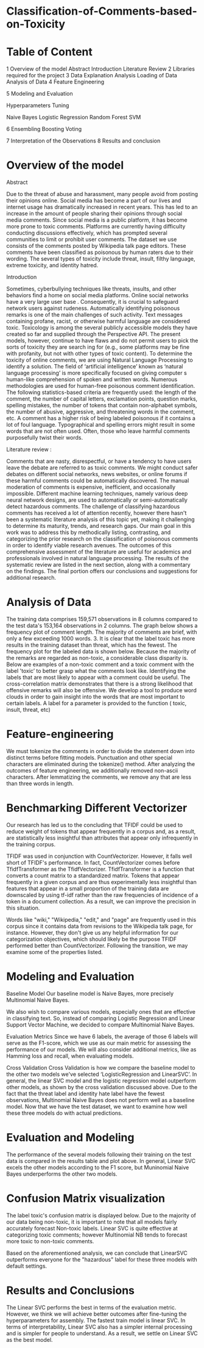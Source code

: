 # Classification-of-Comments-based-on-Toxicity

# Table of Content
1 Overview of the model
  Abstract
  Introduction
  Literature Review
2 Libraries required for the project
3 Data Explanation Analysis
  Loading of Data
  Analysis of Data
4 Feature Engineering

5 Modeling and Evaluation

  Hyperparameters Tuning

  Naive Bayes
  Logistic Regression
  Random Forest
  SVM
  
6 Ensembling
  Boosting
  Voting
  
7 Interpretation of the Observations
8 Results and conclusion

# Overview of the model
Abstract

Due to the threat of abuse and harassment, many people avoid from posting their opinions online. Social media has become a part of our lives and internet usage has 
dramatically increased in recent years. This has led to an increase in the amount of people sharing their opinions through social media comments. Since social media is
a public platform, it has become more prone to toxic comments. Platforms are currently having difficulty conducting discussions effectively, which has prompted several
communities to limit or prohibit user comments. The dataset we use consists of the comments posted by Wikipedia talk page editors. These comments have been classified 
as poisonous by human raters due to their wording. The several types of toxicity include threat, insult, filthy language, extreme toxicity, and identity hatred.

Introduction

Sometimes, cyberbullying techniques like threats, insults, and other behaviors find a home on social media platforms. Online social networks have a very large user base
. Consequently, it is crucial to safeguard network users against rudeness. Automatically identifying poisonous remarks is one of the main challenges of such activity. 
Text messages containing profane, racist, or otherwise harmful language are considered toxic. Toxicology is among the several publicly accessible models they have created 
so far and supplied through the Perspective API. The present models, however, continue to have flaws and do not permit users to pick the sorts of toxicity they are search
ing for (e.g., some platforms may be fine with profanity, but not with other types of toxic content). To determine the toxicity of online comments, we are using Natural
Language Processing to identify a solution. The field of ‘artificial intelligence’ known as ‘natural language processing’ is more specifically focused on giving computer
s human-like comprehension of spoken and written words. Numerous methodologies are used for human-free poisonous comment identification. The following statistics-based
criteria are frequently used: the length of the comment, the number of capital letters, exclamation points, question marks, spelling mistakes, the number of tokens that
contain non-alphabet symbols, the number of abusive, aggressive, and threatening words in the comment, etc. A comment has a higher risk of being labeled poisonous if it
contains a lot of foul language. Typographical and spelling errors might result in some words that are not often used. Often, those who leave harmful comments purposefully
twist their words.

Literature review :

Comments that are nasty, disrespectful, or have a tendency to have users leave the debate are referred to as toxic comments. We might conduct safer debates on 
different social networks, news websites, or online forums if these harmful comments could be automatically discovered. The manual moderation of comments is expensive,
inefficient, and occasionally impossible. Different machine learning techniques, namely various deep neural network designs, are used to automatically or semi-automatically
detect hazardous comments. The challenge of classifying hazardous comments has received a lot of attention recently, however there hasn't been a systematic literature 
analysis of this topic yet, making it challenging to determine its maturity, trends, and research gaps. Our main goal in this work was to address this by methodically 
listing, contrasting, and categorizing the prior research on the classification of poisonous comments in order to identify viable research avenues. The outcomes of this
comprehensive assessment of the literature are useful for academics and professionals involved in natural language processing. The results of the systematic review are
listed in the next section, along with a commentary on the findings. The final portion offers our conclusions and suggestions for additional research.


# Analysis of Data
 The training data comprises 159,571 observations in 8 columns compared to the test data's 153,164 observations in 2 columns.
 The graph below shows a frequency plot of comment length. The majority of comments are brief, with only a few exceeding 1000 words.
 3. It is clear that the label toxic has more results in the training dataset than threat, which has the fewest.
 The frequency plot for the labeled data is shown below. Because the majority of the remarks are regarded as non-toxic, a considerable class disparity is.
 Below are examples of a non-toxic comment and a toxic comment with the label 'toxic’ to better grasp what the comments look like.
 Identifying the labels that are most likely to appear with a comment could be useful.
 The cross-correlation matrix demonstrates that there is a strong likelihood that offensive remarks will also be offensive.
 We develop a tool to produce word clouds in order to gain insight into the words that are most important to certain labels. A label for a parameter is provided 
 to the function ( toxic, insult, threat, etc)
 
# Feature-engineering
  We must tokenize the comments in order to divide the statement down into distinct terms before fitting models. Punctuation and other special characters are eliminated
  during the tokenize() method. After analyzing the outcomes of feature engineering, we additionally removed non-ascii characters. After lemmatizing the comments, we 
  remove any that are less than three words in length.
  
# Benchmarking Different Vectorizer
Our research has led us to the concluding that TFIDF could be used to reduce weight of tokens that appear frequently in a corpus and, as a result, are statistically 
less insightful than attributes that appear only infrequently in the training corpus.

TFIDF was used in conjunction with CountVectorizer. However, it falls well short of TFIDF's performance. In fact, CountVectorizer comes before TfidfTransformer as the 
TfidfVectorizer. TfidfTransformer is a function that converts a count matrix to a standardized matrix. Tokens that appear frequently in a given corpus and are thus 
experimentally less insightful than features that appear in a small proportion of the training data are downscaled by using tf-idf rather than the raw frequencies of 
incidence of a token in a document collection. As a result, we can improve the precision in this situation.

Words like "wiki," "Wikipedia," "edit," and "page" are frequently used in this corpus since it contains data from revisions to the Wikipedia talk page, for instance. 
However, they don't give us any helpful information for our categorization objectives, which should likely be the purpose TFIDF performed better than CountVectorizer. 
Following the transition, we may examine some of the properties listed.

# Modeling and Evaluation
Baseline Model
Our baseline model is Naive Bayes, more precisely Multinomial Naive Bayes.

We also wish to compare various models, especially ones that are effective in classifying text. So, instead of comparing Logistic Regression and Linear Support Vector 
Machine, we decided to compare Multinomial Naive Bayes.

Evaluation Metrics
Since we have 6 labels, the average of those 6 labels will serve as the F1-score, which we use as our main metric for assessing the performance of our models. We will 
also consider additional metrics, like as Hamming loss and recall, when evaluating models.


Cross Validation
Cross Validation is how we compare the baseline model to the other two models we've selected ‘LogisticRegression and LinearSVC’.
In general, the linear SVC model and the logistic regression model outperform other models, as shown by the cross validation discussed above. Due to the fact that the 
threat label and identity hate label have the fewest observations, Multinomial Naive Bayes does not perform well as a baseline model. Now that we have the test dataset,
we want to examine how well these three models do with actual predictions.

# Evaluation and Modeling
The performance of the several models following their training on the test data is compared in the results table and plot above. In general, Linear SVC excels the other
models according to the F1 score, but Muninomial Naive Bayes underperforms the other two models.

# Confusion Matrix visualization
The label toxic's confusion matrix is displayed below. Due to the majority of our data being non-toxic, it is important to note that all models fairly accurately forecast 
Non-toxic labels. Linear SVC is quite effective at categorizing toxic comments; however Multinomial NB tends to forecast more toxic to non-toxic comments.

Based on the aforementioned analysis, we can conclude that LinearSVC outperforms everyone for the "hazardous" label for these three models with default settings.

# Results and Conclusions
The Linear SVC performs the best in terms of the evaluation metric. However, we think we will achieve better outcomes after fine-tuning the hyperparameters for assembly. The fastest 
train model is linear SVC. In terms of interpretability, Linear SVC also has a simpler internal processing and is simpler for people to understand. As a result, we settle on Linear SVC as the best model.
